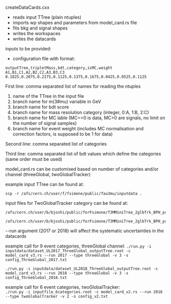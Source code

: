createDataCards.cxx
- reads input TTree (plain ntuples)
- imports wp shapes and parameters from model_card.rs file
- fits bkg and signal shapes
- writes the workspaces
- writes the datacards

inputs to be provided:
- configuration file with format:
```
outputTree,tripletMass,bdt,category,isMC,weight
A1,B1,C1,A2,B2,C2,A3,B3,C3
0.1825,0.2075,0.2175,0.1125,0.1375,0.1675,0.0425,0.0525,0.1125
```

First line: comma separated list of names for reading the ntuples
1) name of the TTree in the input file
2) branch name for m(3#mu) variable in GeV
3) branch name for bdt score
4) branch name for mass resolution category (integer, 0:A, 1:B, 2:C)
5) branch name for MC lable (MC==0 is data, MC>0 are signals, no limit on the number of signal samples)
6) branch name for event weight (includes MC normalisation and correction factors, is supposed to be 1 for data)

Second line: comma separated list of categories

Third line: comma separated list of bdt values which define the categories (same order must be used)

model_card.rs can be customised based on number of categories and/or channel (threeGlobal, twoGlobalTracker)

example input TTree can be found at:
```
scp -r /afs/cern.ch/user/f/fsimone/public/Tau3mu/inputdata .
``` 

input files for TwoGlobalTracker category can be found at:
```
/afs/cern.ch/user/b/bjoshi/public/forFsimone/T3MMiniTree_2glbTrk_BPH_preapproval_iteration_2_twoGlobalTracker_weights_corrected_2017.root

/afs/cern.ch/user/b/bjoshi/public/forFsimone/T3MMiniTree_2glbTrk_BPH_preapproval_iteration_2_twoGlobalTracker_weights_corrected_2018.root
```
--run argument (2017 or 2018) will affect the systematic uncertainties in the datacards

example call for 9 event categories, threeGlobal channel:
```./run.py -i inputdata/dataset_UL2017_ThreeGlobal_outputTree.root -c model_card_v3.rs --run 2017 --type threeGlobal -v 3 -s config_ThreeGlobal_2017.txt```

```./run.py -i inputdata/dataset_UL2018_ThreeGlobal_outputTree.root -c model_card_v3.rs --run 2018 --type threeGlobal -v 3 -s config_ThreeGlobal_2018.txt```

example call for 6 event categories, twoGlobalTracker:  
```./run.py -i inputfile_6categories.root -c model_card_v2.rs --run 2018 --type twoGlobalTracker -v 2 -s config_v2.txt```

